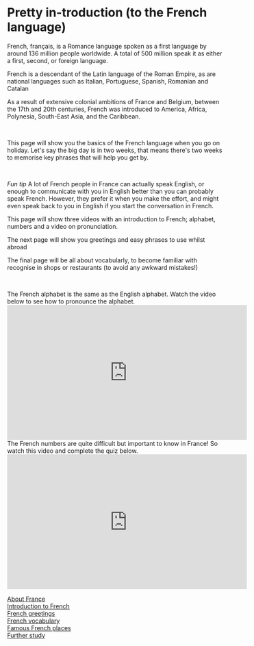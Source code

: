 <h1> <strong> Pretty in-troduction (to the French language) </strong> </h1>
<body> 
 <p> French, français, is a Romance language spoken as a first language by around 136 million people worldwide. A total of 500 million speak it as either a first, second, or foreign language. </p>
 <p> French is a descendant of the Latin language of the Roman Empire, as are national languages such as Italian, Portuguese, Spanish, Romanian and Catalan </p>
 <p> As a result of extensive colonial ambitions of France and Belgium, between the 17th and 20th centuries, French was introduced to America, Africa, Polynesia, South-East Asia, and the Caribbean. <p>
 <br><p> This page will show you the basics of the French language when you go on holiday. Let's say the big day is in two weeks, that means there's two weeks to memorise key phrases that will help you get by. </p>
 <br>
 <p><i> Fun tip </i> A lot of French people in France can actually speak English, or enough to communicate with you in English better than you can probably speak French. However, they prefer it when you make the effort, and might even speak back to you in English if you start the conversation in French. </p>
 <p> This page will show three videos with an introduction to French; alphabet, numbers and a video on pronunciation. </p>
 <p> The next page will show you greetings and easy phrases to use whilst abroad </p>
 <p> The final page will be all about vocabularly, to become familiar with recognise in shops or restaurants (to avoid any awkward mistakes!) </p>
 <br>
 
 <p> The French alphabet is the same as the English alphabet. Watch the video below to see how to pronounce the alphabet. <br>
 <iframe width="560" height="315" src="https://www.youtube.com/embed/8WnTgEzcqaw" frameborder="0" allow="accelerometer; autoplay; encrypted-media; gyroscope; picture-in-picture" allowfullscreen></iframe>
<br> The French numbers are quite difficult but important to know in France! So watch this video and complete the quiz below. <br>
 <iframe width="560" height="315" src="https://www.youtube.com/embed/CEx2fPn-_UE" frameborder="0" allow="accelerometer; autoplay; encrypted-media; gyroscope; picture-in-picture" allowfullscreen></iframe>
 

 
 
 
 
 
</p>
 <body>
  <a  href="https://georginah2.github.io/SML5202-final-Hutt/page2.html" > About France </a> <br>
  <a  href="https://georginah2.github.io/SML5202-final-Hutt/page3.html" > Introduction to French  </a>  <br>
   <a  href="https://georginah2.github.io/SML5202-final-Hutt/page4.html" > French greetings </a>  <br>
  <a  href="https://georginah2.github.io/SML5202-final-Hutt/page5.html" > French vocabulary </a>  <br>
 <a  href="https://georginah2.github.io/SML5202-final-Hutt/page6.html" > Famous French places  </a> <br>
  <a  href= "https://georginah2.github.io/SML5202-final-Hutt/page7.html"> Further study </a>
 </body>
